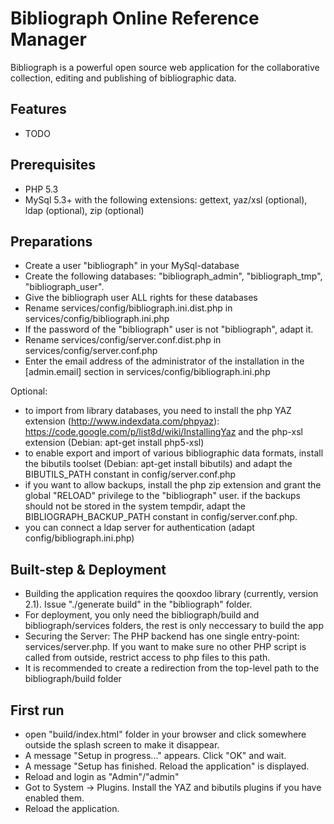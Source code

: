 Bibliograph Online Reference Manager
====================================

Bibliograph is a powerful open source web application for the collaborative collection, editing and publishing of
bibliographic data.

Features
--------
- TODO

Prerequisites
-------------
- PHP 5.3
- MySql 5.3+ with the following extensions: gettext, yaz/xsl (optional), ldap (optional), zip (optional)

Preparations
------------
- Create a user "bibliograph" in your MySql-database
- Create the following databases: "bibliograph_admin", "bibliograph_tmp", "bibliograph_user".
- Give the bibliograph user ALL rights for these databases
- Rename services/config/bibliograph.ini.dist.php in services/config/bibliograph.ini.php
- If the password of the "bibliograph" user is not "bibliograph", adapt it.
- Rename services/config/server.conf.dist.php in services/config/server.conf.php
- Enter the email address of the administrator of the installation in the [admin.email] section
  in services/config/bibliograph.ini.php

Optional:
- to import from library databases, you need to install the php YAZ extension (http://www.indexdata.com/phpyaz):
  https://code.google.com/p/list8d/wiki/InstallingYaz
  and the php-xsl extension (Debian: apt-get install php5-xsl)
- to enable export and import of various bibliographic data formats, install the bibutils toolset
  (Debian: apt-get install bibutils) and adapt the BIBUTILS_PATH constant in config/server.conf.php
- if you want to allow backups, install the php zip extension and grant the global "RELOAD" privilege to the
 "bibliograph"
  user. if the backups should not be stored in the system tempdir, adapt the BIBLIOGRAPH_BACKUP_PATH constant in
  config/server.conf.php.
- you can connect a ldap server for authentication (adapt config/bibliograph.ini.php)

Built-step & Deployment
-----------------------
- Building the application requires the qooxdoo library (currently, version 2.1). Issue "./generate build" in the
  "bibliograph" folder.
- For deployment, you only need the bibliograph/build and bibliograph/services folders, the rest is only neccessary to build the app
- Securing the Server: The PHP backend has one single entry-point: services/server.php. If you want to make sure no other PHP script is called from outside, restrict access to php files to this path.
- It is recommended to create a redirection from the top-level path to the bibliograph/build folder

First run
---------
- open "build/index.html" folder in your browser and click somewhere outside the splash screen to make it disappear.
- A message "Setup in progress..." appears. Click "OK" and wait.
- A message "Setup has finished. Reload the application" is displayed.
- Reload and login as "Admin"/"admin"
- Got to System -> Plugins. Install the YAZ and bibutils plugins if you have enabled them.
- Reload the application.
